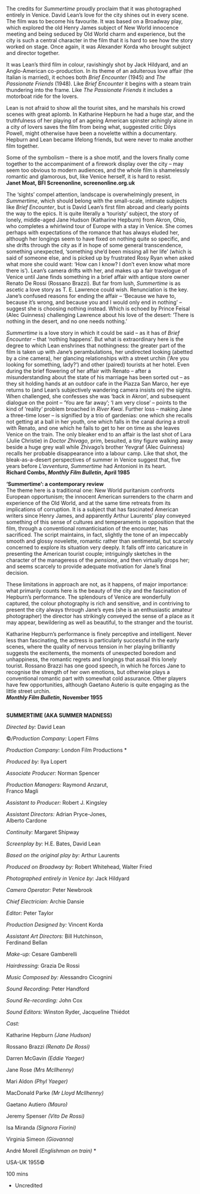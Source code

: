 
The credits for _Summertime_ proudly proclaim that it was photographed entirely in Venice. David Lean’s love for the city shines out in every scene. The film was to become his favourite. It was based on a Broadway play, which explored the old Henry James subject of New World innocence meeting and being seduced by Old World charm and experience, but the city is such a central character in the film that it is hard to see how the story worked on stage. Once again, it was Alexander Korda who brought subject and director together.

It was Lean’s third film in colour, ravishingly shot by Jack Hildyard, and an Anglo-American co-production. In its theme of an adulterous love affair (the Italian is married), it echoes both _Brief Encounter_ (1945) and _The Passionate Friends_ (1948). Like _Brief Encounter_ it begins with a steam train thundering into the frame. Like _The Passionate Friends_ it includes a motorboat ride for the lovers.

Lean is not afraid to show all the tourist sites, and he marshals his crowd scenes with great aplomb. In Katharine Hepburn he had a huge star, and the truthfulness of her playing of an ageing American spinster achingly alone in a city of lovers saves the film from being what, suggested critic Dilys Powell, might otherwise have been a novelette within a documentary. Hepburn and Lean became lifelong friends, but were never to make another film together.

Some of the symbolism – there is a shoe motif, and the lovers finally come together to the accompaniment of a firework display over the city – may seem too obvious to modern audiences, and the whole film is shamelessly romantic and glamorous, but, like Venice herself, it is hard to resist.  
**Janet Moat, BFI Screenonline, screenonline.org.uk**

The ‘sights’ compel attention, landscape is overwhelmingly present, in _Summertime_, which should belong with the small-scale, intimate subjects like _Brief Encounter_, but is David Lean’s first film abroad and clearly points the way to the epics. It is quite literally a ‘touristy’ subject, the story of lonely, middle-aged Jane Hudson (Katharine Hepburn) from Akron, Ohio, who completes a whirlwind tour of Europe with a stay in Venice. She comes perhaps with expectations of the romance that has always eluded her, although her longings seem to have fixed on nothing quite so specific, and she drifts through the city as if in hope of some general transcendence, something unexpected, ‘something she’d been missing all her life’ (which is said of someone else, and is picked up by frustrated Rosy Ryan when asked what more she could want: ‘How can I know? I don’t even know what more there is’). Lean’s camera drifts with her, and makes up a fair travelogue of Venice until Jane finds something in a brief affair with antique store owner Renato De Rossi (Rossano Brazzi). But far from lush, _Summertime_ is as ascetic a love story as T. E. Lawrence could wish. Renunciation is the key. Jane’s confused reasons for ending the affair – ‘Because we have to, because it’s wrong, and because you and I would only end in nothing’ – suggest she is choosing nothing instead. Which is echoed by Prince Feisal (Alec Guinness) challenging Lawrence about his love of the desert: ‘There is nothing in the desert, and no one needs nothing.’

_Summertime_ is a love story in which it could be said – as it has of _Brief Encounter_ – that ‘nothing happens’. But what is extraordinary here is the degree to which Lean enshrines that nothingness: the greater part of the film is taken up with Jane’s perambulations, her undirected looking (abetted by a cine camera), her glancing relationships with a street urchin (‘Are you looking for something, lady?’) and other (paired) tourists at her hotel. Even during the brief flowering of her affair with Renato – after a misunderstanding about the state of his marriage has been sorted out – as they sit holding hands at an outdoor cafe in the Piazza San Marco, her eye returns to (and Lean’s subjectively wandering camera insists on) the sights. When challenged, she confesses she was ‘back in Akron’, and subsequent dialogue on the point – ‘You are far away’; ‘I am very close’ – points to the kind of ‘reality’ problem broached in _River Kwai_. Further loss – making Jane a three-time loser – is signified by a trio of gardenias: one which she recalls not getting at a ball in her youth, one which falls in the canal during a stroll with Renato, and one which he fails to get to her on time as she leaves Venice on the train. The only bleaker end to an affair is the last shot of Lara (Julie Christie) in _Doctor Zhivago_, prim, besuited, a tiny figure walking away beside a huge grey wall while Zhivago’s brother Yevgraf (Alec Guinness) recalls her probable disappearance into a labour camp. Like that shot, the bleak-as-a-desert perspectives of summer in Venice suggest that, five years before _L’avventura_, _Summertime_ had Antonioni in its heart.  
**Richard Combs, _Monthly Film Bulletin_, April 1985**

**‘Summertime’: a contemporary review**  
The theme here is a traditional one: New World puritanism confronts European opportunism; the innocent American surrenders to the charm and experience of the Old World, and at the same time retreats from its implications of corruption. It is a subject that has fascinated American writers since Henry James, and apparently Arthur Laurents’ play conveyed something of this sense of cultures and temperaments in opposition that the film, through a conventional romanticisation of the encounter, has sacrificed. The script maintains, in fact, slightly the tone of an impeccably smooth and glossy novelette, romantic rather than sentimental, but scarcely concerned to explore its situation very deeply. It falls off into caricature in presenting the American tourist couple; intriguingly sketches in the character of the manageress of the _pensione_, and then virtually drops her; and seems scarcely to provide adequate motivation for Jane’s final decision.

These limitations in approach are not, as it happens, of major importance: what primarily counts here is the beauty of the city and the fascination of Hepburn’s performance. The splendours of Venice are wonderfully captured, the colour photography is rich and sensitive, and in contriving to present the city always through Jane’s eyes (she is an enthusiastic amateur photographer) the director has strikingly conveyed the sense of a place as it may appear, bewildering as well as beautiful, to the stranger and the tourist.

Katharine Hepburn’s performance is finely perceptive and intelligent. Never less than fascinating, the actress is particularly successful in the early scenes, where the quality of nervous tension in her playing brilliantly suggests the excitements, the moments of unexpected boredom and unhappiness, the romantic regrets and longings that assail this lonely tourist. Rossano Brazzi has one good speech, in which he forces Jane to recognise the strength of her own emotions, but otherwise plays a conventional romantic part with somewhat cold assurance. Other players have few opportunities, although Gaetano Auterio is quite engaging as the little street urchin.  
**_Monthly Film Bulletin_, November 1955**
<br><br>

**SUMMERTIME (AKA SUMMER MADNESS)**<br>

_Directed by:_ David Lean<br>

©_/Production Company:_ Lopert Films<br>

_Production Company:_ London Film Productions *<br>

_Produced by:_ Ilya Lopert<br>

_Associate Producer:_ Norman Spencer<br>

_Production Managers:_ Raymond Anzarut,  
Franco Magli<br>

_Assistant to Producer:_ Robert J. Kingsley<br>

_Assistant Directors:_ Adrian Pryce-Jones,  
Alberto Cardone<br>

_Continuity:_ Margaret Shipway<br>

_Screenplay by:_ H.E. Bates, David Lean<br>

_Based on the original play by:_ Arthur Laurents<br>

_Produced on Broadway by:_ Robert Whitehead, Walter Fried<br>

_Photographed entirely in Venice by:_ Jack Hildyard<br>

_Camera Operator:_ Peter Newbrook<br>

_Chief Electrician:_ Archie Dansie<br>

_Editor:_ Peter Taylor

_Production Designed by:_ Vincent Korda

_Assistant Art Directors:_ Bill Hutchinson,  
Ferdinand Bellan

_Make-up:_ Cesare Gamberelli

_Hairdressing:_ Grazia De Rossi

_Music Composed by:_ Alessandro Cicognini

_Sound Recording:_ Peter Handford

_Sound Re-recording:_ John Cox

_Sound Editors:_ Winston Ryder, Jacqueline Thiédot

_Cast:_

Katharine Hepburn _(Jane Hudson)_

Rossano Brazzi _(Renato De Rossi)_

Darren McGavin _(Eddie Yaeger)_

Jane Rose _(Mrs McIlhenny)_

Mari Aldon _(Phyl Yaeger)_

MacDonald Parke _(Mr Lloyd McIlhenny)_

Gaetano Autiero _(Mauro)_

Jeremy Spenser _(Vito De Rossi)_

Isa Miranda _(Signora Fiorini)_

Virginia Simeon _(Giovanna)_

André Morell _(Englishman on train)_ *

USA-UK 1955©

100 mins

* Uncredited
<!--stackedit_data:
eyJoaXN0b3J5IjpbLTE4NTYzMjcxODJdfQ==
-->